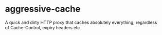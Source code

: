 # aggressive-cache

A quick and dirty HTTP proxy that caches absolutely everything, regardless of Cache-Control, expiry headers etc
 